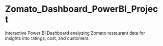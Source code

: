 # Zomato_Dashboard_PowerBI_Project
Interactive Power BI Dashboard analyzing Zomato restaurant data for insights into ratings, cost, and customers.

